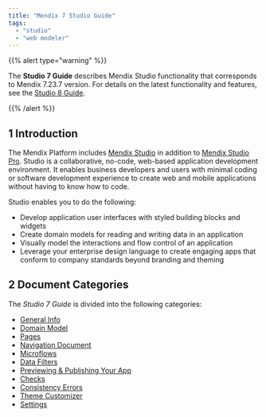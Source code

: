 ```yaml
---
title: "Mendix 7 Studio Guide"
tags:
  - "studio"
  - "web modeler"
---
```


{{% alert type="warning" %}}

The **Studio 7 Guide** describes Mendix Studio functionality that corresponds to Mendix 7.23.7 version. For details on the latest functionality and features, see the [Studio 8 Guide](/studio).

{{% /alert %}}

## 1 Introduction

The Mendix Platform includes [Mendix Studio](general) in addition to [Mendix Studio Pro](/refguide/modeling). Studio is a collaborative, no-code, web-based application development environment. It enables business developers and users with minimal coding or software development experience to create web and mobile applications without having to know how to code.

Studio enables you to do the following:

* Develop application user interfaces with styled building blocks and widgets
* Create domain models for reading and writing data in an application
* Visually model the interactions and flow control of an application
* Leverage your enterprise design language to create engaging apps that conform to company standards beyond branding and theming

## 2 Document Categories

The *Studio 7 Guide* is divided into the following categories:

* [General Info](general)
* [Domain Model](domain-models)
* [Pages](page-editor)
* [Navigation Document](navigation)
* [Microflows](microflows)
* [Data Filters](filters)
* [Previewing & Publishing Your App](publishing-app)
* [Checks](checks)
* [Consistency Errors](consistency-errors)
* [Theme Customizer](theme-customizer)
* [Settings](settings)
